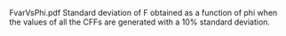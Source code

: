 FvarVsPhi.pdf Standard deviation of F obtained as a function of phi when the values of all the CFFs are generated with a 10% standard deviation. 

